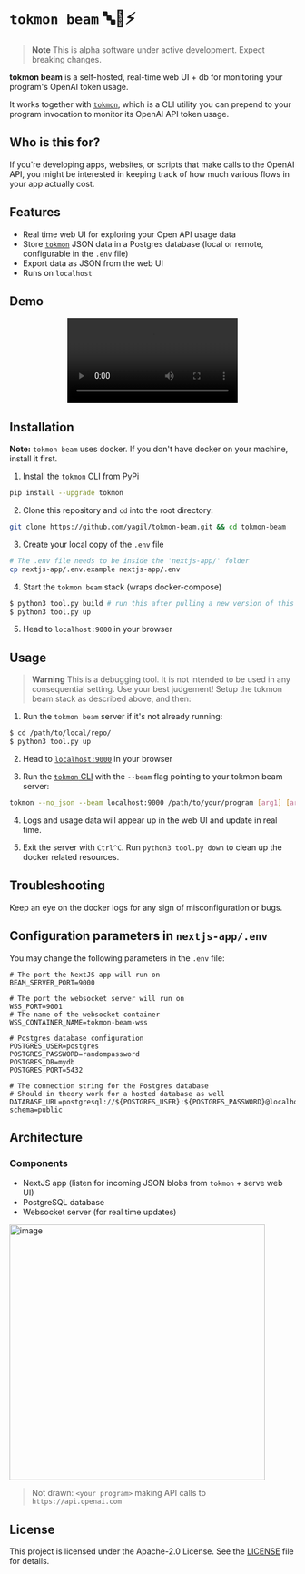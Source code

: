 # `tokmon beam` 🔤🧐⚡️
> **Note** This is alpha software under active development. Expect breaking changes.

**tokmon beam** is a self-hosted, real-time web UI + db for monitoring your program's OpenAI token usage.<br>

It works together with [`tokmon`](https://github.com/yagil/tokmon), which is a CLI utility you can prepend to your program invocation to monitor its OpenAI API token usage.<br>

## Who is this for?
If you're developing apps, websites, or scripts that make calls to the OpenAI API, you might be interested in keeping track of how much various flows in your app actually cost.<br>

## Features
- Real time web UI for exploring your Open API usage data
- Store [`tokmon`](https://github.com/yagil/tokmon) JSON data in a Postgres database (local or remote, configurable in the `.env` file)
- Export data as JSON from the web UI
- Runs on `localhost`

## Demo
<div align="center">
  <video src="https://user-images.githubusercontent.com/3611042/234463513-d7a0c074-21a7-426e-a547-2a2f0fba5105.mp4" />
</div>

## Installation
**Note:** `tokmon beam` uses docker. If you don't have docker on your machine, install it first.

1. Install the `tokmon` CLI from PyPi
```bash
pip install --upgrade tokmon
```

2. Clone this repository and `cd` into the root directory:
```bash
git clone https://github.com/yagil/tokmon-beam.git && cd tokmon-beam
```

3. Create your local copy of the `.env` file
```bash
# The .env file needs to be inside the 'nextjs-app/' folder
cp nextjs-app/.env.example nextjs-app/.env
```

4. Start the `tokmon beam` stack (wraps docker-compose)

```bash
$ python3 tool.py build # run this after pulling a new version of this repo
$ python3 tool.py up
```

5. Head to `localhost:9000` in your browser

## Usage
> **Warning**
> This is a debugging tool. It is not intended to be used in any consequential setting. Use your best judgement!
Setup the tokmon beam stack as described above, and then:

1. Run the `tokmon beam` server if it's not already running:

```bash
$ cd /path/to/local/repo/
$ python3 tool.py up
```

2. Head to [`localhost:9000`](localhost:9000) in your browser

3. Run the [`tokmon` CLI](https://github.com/yagil/tokmon) with the `--beam` flag pointing to your tokmon beam server:

```bash
tokmon --no_json --beam localhost:9000 /path/to/your/program [arg1] [arg2] ...
```
4. Logs and usage data will appear up in the web UI and update in real time. 

5. Exit the server with `Ctrl^C`. Run `python3 tool.py down` to clean up the docker related resources.

## Troubleshooting
Keep an eye on the docker logs for any sign of misconfiguration or bugs.

## Configuration parameters in `nextjs-app/.env`
You may change the following parameters in the `.env` file:
```env
# The port the NextJS app will run on
BEAM_SERVER_PORT=9000

# The port the websocket server will run on
WSS_PORT=9001
# The name of the websocket container
WSS_CONTAINER_NAME=tokmon-beam-wss

# Postgres database configuration
POSTGRES_USER=postgres
POSTGRES_PASSWORD=randompassword
POSTGRES_DB=mydb
POSTGRES_PORT=5432

# The connection string for the Postgres database
# Should in theory work for a hosted database as well
DATABASE_URL=postgresql://${POSTGRES_USER}:${POSTGRES_PASSWORD}@localhost:${POSTGRES_PORT}/${POSTGRES_DB}?schema=public
```

## Architecture
### Components
- NextJS app (listen for incoming JSON blobs from `tokmon` + serve web UI)
- PostgreSQL database
- Websocket server (for real time updates)

<img width="450" alt="image" src="https://user-images.githubusercontent.com/3611042/234438167-bd6313df-1211-4fbb-8293-a6489247dd17.png">

> Not drawn: `<your program>` making API calls to `https://api.openai.com`

## License

This project is licensed under the Apache-2.0 License. See the [LICENSE](LICENSE) file for details.


